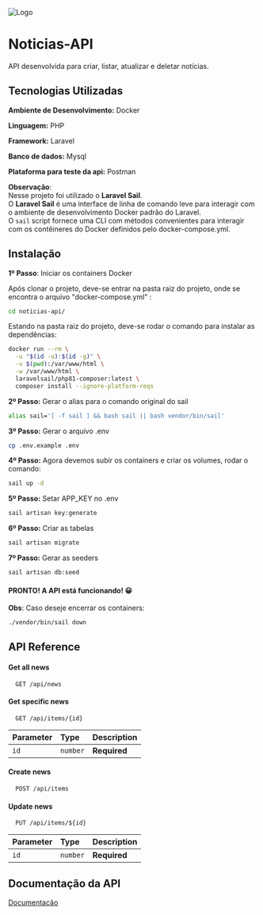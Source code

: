 
![Logo](https://www.opovo.com.br/reboot/includes/assets/img/opovo%20logo.svg)


# Noticias-API

API desenvolvida para criar, listar, atualizar e deletar notícias.




## Tecnologias Utilizadas

**Ambiente de Desenvolvimento:** Docker

**Linguagem:** PHP

**Framework:** Laravel

**Banco de dados:** Mysql

**Plataforma para teste da api:** Postman

**Observação**: \
Nesse projeto foi utilizado o **Laravel Sail**. \
O **Laravel Sail** é uma interface de linha de comando leve para interagir com o ambiente de desenvolvimento Docker padrão do Laravel.  
O `sail` script fornece uma CLI com métodos convenientes para interagir com os contêineres do Docker definidos pelo docker-compose.yml.




## Instalação

**1º Passo**: Iniciar os containers Docker

Após clonar o projeto, deve-se entrar na pasta raiz do projeto, onde se encontra o arquivo "docker-compose.yml" :

```bash
cd noticias-api/
```

Estando na pasta raiz do projeto, deve-se rodar o comando para instalar as dependências:

```bash
docker run --rm \
  -u "$(id -u):$(id -g)" \
  -v $(pwd):/var/www/html \
  -w /var/www/html \
  laravelsail/php81-composer:latest \
  composer install --ignore-platform-reqs
```

**2º Passo:**  Gerar o alias para o comando original do sail

```bash
alias sail='[ -f sail ] && bash sail || bash vendor/bin/sail'
```

**3º Passo:**  Gerar o arquivo .env

```bash
cp .env.example .env
```

**4º Passo:** Agora devemos subir os containers e criar os volumes, rodar o comando:

```bash
sail up -d
```

**5º Passo:**  Setar APP_KEY no .env

```bash
sail artisan key:generate
```

**6º Passo:** Criar as tabelas

```bash
sail artisan migrate
```

**7º Passo:** Gerar as seeders

```bash
sail artisan db:seed
```

#### PRONTO! A API está funcionando! :grinning:


**Obs**: Caso deseje encerrar os containers:

```bash
./vendor/bin/sail down
```

## API Reference

#### Get all news

```http
  GET /api/news
```

#### Get specific news

```http
  GET /api/items/{id}
```

| Parameter | Type     | Description                       |
| :-------- | :------- | :-------------------------------- |
| `id`      | `number` | **Required**  |



#### Create news

```http
  POST /api/items
```

#### Update news

```http
  PUT /api/items/${id}
```

| Parameter | Type     | Description                       |
| :-------- | :------- | :-------------------------------- |
| `id`      | `number` | **Required**  |


## Documentação da API

[Documentação](https://documenter.getpostman.com/view/5876341/UVktqYpc)

